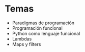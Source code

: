 # Temas

* Paradigmas de programación
* Programación funcional
* Python como lenguaje funcional
* Lambdas
* Maps y filters